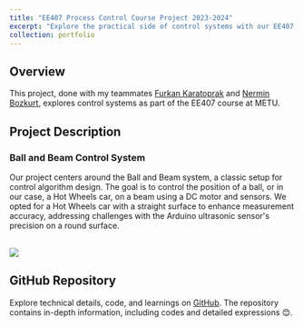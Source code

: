 ```yaml
---
title: "EE407 Process Control Course Project 2023-2024"
excerpt: "Explore the practical side of control systems with our EE407 project, focusing on the Ball and Beam system. We opted for a Hot Wheels car for better sensor accuracy. 🏎️⚙️ Check out the GitHub repo for detailed insights.<br/><img src='/images/setup.png' width='600' height='450'>"
collection: portfolio
---
```


## Overview
This project, done with my teammates [Furkan Karatoprak](https://www.linkedin.com/in/furkan-karatoprak-5991201bb/) and [Nermin Bozkurt](https://www.linkedin.com/in/nerminbozkurt/), explores control systems as part of the EE407 course at METU.

## Project Description

### Ball and Beam Control System
Our project centers around the Ball and Beam system, a classic setup for control algorithm design. The goal is to control the position of a ball, or in our case, a Hot Wheels car, on a beam using a DC motor and sensors. We opted for a Hot Wheels car with a straight surface to enhance measurement accuracy, addressing challenges with the Arduino ultrasonic sensor's precision on a round surface.

<br/><img src='/images/ball_beam.gif'>

## GitHub Repository

Explore technical details, code, and learnings on [GitHub](https://github.com/ahmetcankardes/EE407-Process-Control-Course-Project-METU-EEE). The repository contains in-depth information, including codes and detailed expressions 😊.
